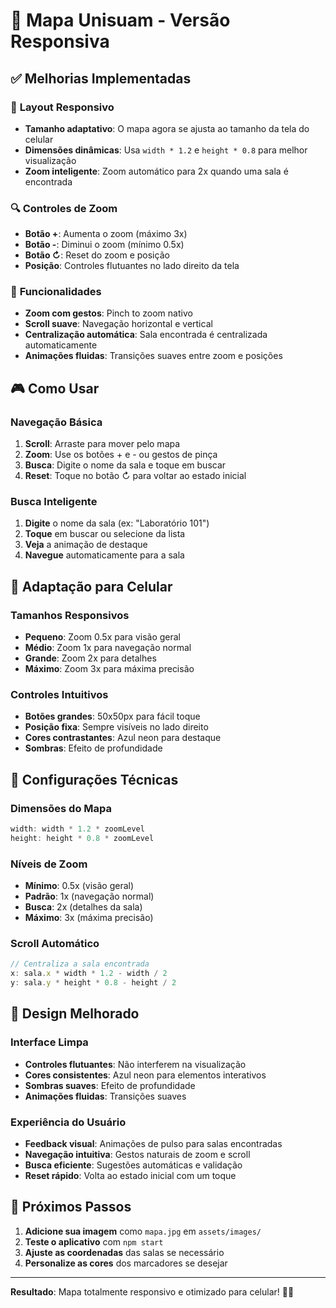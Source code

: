 # 📱 Mapa Unisuam - Versão Responsiva

## ✅ **Melhorias Implementadas**

### 🎯 **Layout Responsivo**
- **Tamanho adaptativo**: O mapa agora se ajusta ao tamanho da tela do celular
- **Dimensões dinâmicas**: Usa `width * 1.2` e `height * 0.8` para melhor visualização
- **Zoom inteligente**: Zoom automático para 2x quando uma sala é encontrada

### 🔍 **Controles de Zoom**
- **Botão +**: Aumenta o zoom (máximo 3x)
- **Botão -**: Diminui o zoom (mínimo 0.5x)
- **Botão ↻**: Reset do zoom e posição
- **Posição**: Controles flutuantes no lado direito da tela

### 📐 **Funcionalidades**
- **Zoom com gestos**: Pinch to zoom nativo
- **Scroll suave**: Navegação horizontal e vertical
- **Centralização automática**: Sala encontrada é centralizada automaticamente
- **Animações fluidas**: Transições suaves entre zoom e posições

## 🎮 **Como Usar**

### **Navegação Básica**
1. **Scroll**: Arraste para mover pelo mapa
2. **Zoom**: Use os botões + e - ou gestos de pinça
3. **Busca**: Digite o nome da sala e toque em buscar
4. **Reset**: Toque no botão ↻ para voltar ao estado inicial

### **Busca Inteligente**
1. **Digite** o nome da sala (ex: "Laboratório 101")
2. **Toque** em buscar ou selecione da lista
3. **Veja** a animação de destaque
4. **Navegue** automaticamente para a sala

## 📱 **Adaptação para Celular**

### **Tamanhos Responsivos**
- **Pequeno**: Zoom 0.5x para visão geral
- **Médio**: Zoom 1x para navegação normal  
- **Grande**: Zoom 2x para detalhes
- **Máximo**: Zoom 3x para máxima precisão

### **Controles Intuitivos**
- **Botões grandes**: 50x50px para fácil toque
- **Posição fixa**: Sempre visíveis no lado direito
- **Cores contrastantes**: Azul neon para destaque
- **Sombras**: Efeito de profundidade

## 🔧 **Configurações Técnicas**

### **Dimensões do Mapa**
```typescript
width: width * 1.2 * zoomLevel
height: height * 0.8 * zoomLevel
```

### **Níveis de Zoom**
- **Mínimo**: 0.5x (visão geral)
- **Padrão**: 1x (navegação normal)
- **Busca**: 2x (detalhes da sala)
- **Máximo**: 3x (máxima precisão)

### **Scroll Automático**
```typescript
// Centraliza a sala encontrada
x: sala.x * width * 1.2 - width / 2
y: sala.y * height * 0.8 - height / 2
```

## 🎨 **Design Melhorado**

### **Interface Limpa**
- **Controles flutuantes**: Não interferem na visualização
- **Cores consistentes**: Azul neon para elementos interativos
- **Sombras suaves**: Efeito de profundidade
- **Animações fluidas**: Transições suaves

### **Experiência do Usuário**
- **Feedback visual**: Animações de pulso para salas encontradas
- **Navegação intuitiva**: Gestos naturais de zoom e scroll
- **Busca eficiente**: Sugestões automáticas e validação
- **Reset rápido**: Volta ao estado inicial com um toque

## 🚀 **Próximos Passos**

1. **Adicione sua imagem** como `mapa.jpg` em `assets/images/`
2. **Teste o aplicativo** com `npm start`
3. **Ajuste as coordenadas** das salas se necessário
4. **Personalize as cores** dos marcadores se desejar

---

**Resultado**: Mapa totalmente responsivo e otimizado para celular! 📱✨
